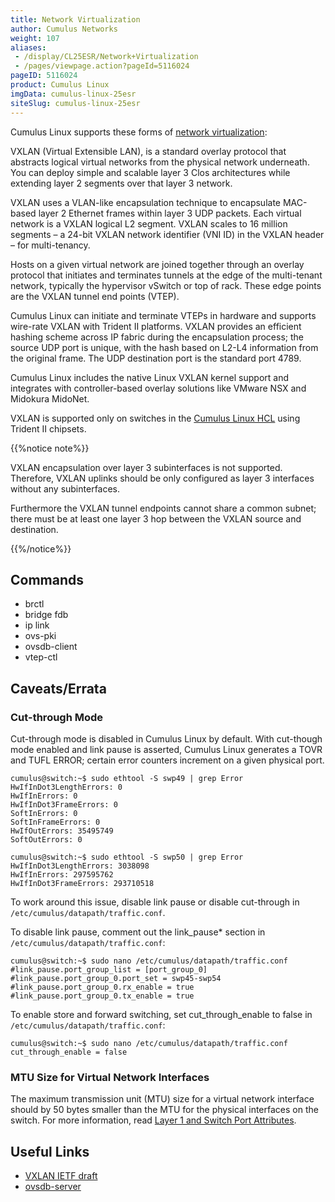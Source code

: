 ```yaml
---
title: Network Virtualization
author: Cumulus Networks
weight: 107
aliases:
 - /display/CL25ESR/Network+Virtualization
 - /pages/viewpage.action?pageId=5116024
pageID: 5116024
product: Cumulus Linux
imgData: cumulus-linux-25esr
siteSlug: cumulus-linux-25esr
---
```

Cumulus Linux supports these forms of [network virtualization](http://en.wikipedia.org/wiki/Network_virtualization):

VXLAN (Virtual Extensible LAN), is a standard overlay protocol that
abstracts logical virtual networks from the physical network underneath.
You can deploy simple and scalable layer 3 Clos architectures while
extending layer 2 segments over that layer 3 network.

VXLAN uses a VLAN-like encapsulation technique to encapsulate MAC-based
layer 2 Ethernet frames within layer 3 UDP packets. Each virtual network
is a VXLAN logical L2 segment. VXLAN scales to 16 million segments – a
24-bit VXLAN network identifier (VNI ID) in the VXLAN header – for
multi-tenancy.

Hosts on a given virtual network are joined together through an overlay
protocol that initiates and terminates tunnels at the edge of the
multi-tenant network, typically the hypervisor vSwitch or top of rack.
These edge points are the VXLAN tunnel end points (VTEP).

Cumulus Linux can initiate and terminate VTEPs in hardware and supports
wire-rate VXLAN with Trident II platforms. VXLAN provides an efficient
hashing scheme across IP fabric during the encapsulation process; the
source UDP port is unique, with the hash based on L2-L4 information from
the original frame. The UDP destination port is the standard port 4789.

Cumulus Linux includes the native Linux VXLAN kernel support and
integrates with controller-based overlay solutions like VMware NSX and
Midokura MidoNet.

VXLAN is supported only on switches in the [Cumulus Linux
HCL](http://cumulusnetworks.com/support/hcl/) using Trident II chipsets.

{{%notice note%}}

VXLAN encapsulation over layer 3 subinterfaces is not supported.
Therefore, VXLAN uplinks should be only configured as layer 3 interfaces
without any subinterfaces.

Furthermore the VXLAN tunnel endpoints cannot share a common subnet;
there must be at least one layer 3 hop between the VXLAN source and
destination.

{{%/notice%}}

## Commands

  - brctl
  - bridge fdb
  - ip link
  - ovs-pki
  - ovsdb-client
  - vtep-ctl

## Caveats/Errata

### Cut-through Mode

Cut-through mode is disabled in Cumulus Linux by default. With
cut-though mode enabled and link pause is asserted, Cumulus Linux
generates a TOVR and TUFL ERROR; certain error counters increment on a
given physical port.

    cumulus@switch:~$ sudo ethtool -S swp49 | grep Error
    HwIfInDot3LengthErrors: 0
    HwIfInErrors: 0
    HwIfInDot3FrameErrors: 0
    SoftInErrors: 0
    SoftInFrameErrors: 0
    HwIfOutErrors: 35495749
    SoftOutErrors: 0
     
    cumulus@switch:~$ sudo ethtool -S swp50 | grep Error
    HwIfInDot3LengthErrors: 3038098
    HwIfInErrors: 297595762
    HwIfInDot3FrameErrors: 293710518

To work around this issue, disable link pause or disable cut-through in
`/etc/cumulus/datapath/traffic.conf`.

To disable link pause, comment out the link\_pause\* section in
`/etc/cumulus/datapath/traffic.conf`:

    cumulus@switch:~$ sudo nano /etc/cumulus/datapath/traffic.conf 
    #link_pause.port_group_list = [port_group_0]
    #link_pause.port_group_0.port_set = swp45-swp54
    #link_pause.port_group_0.rx_enable = true
    #link_pause.port_group_0.tx_enable = true

To enable store and forward switching, set cut\_through\_enable to false
in `/etc/cumulus/datapath/traffic.conf`:

    cumulus@switch:~$ sudo nano /etc/cumulus/datapath/traffic.conf 
    cut_through_enable = false

### MTU Size for Virtual Network Interfaces

The maximum transmission unit (MTU) size for a virtual network interface
should by 50 bytes smaller than the MTU for the physical interfaces on
the switch. For more information, read 
[Layer 1 and Switch Port Attributes](/version/cumulus-linux-25esr/Configuring-and-Managing-Network-Interfaces/Layer-1-and-Switch-Port-Attributes/#configuring-mtu-for-a-vxlan-virtual-network-interface).

## Useful Links

  - [VXLAN IETF draft](http://tools.ietf.org/html/draft-mahalingam-dutt-dcops-vxlan-06)
  - [ovsdb-server](http://openvswitch.org/support/dist-docs/ovsdb-server.1.html)

